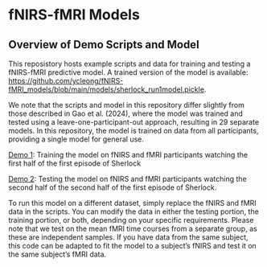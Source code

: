 fNIRS-fMRI Models
================

## Overview of Demo Scripts and Model

This reposistory hosts example scripts and data for training and testing a fNIRS-fMRI predictive model. A trained version of the model is available: https://github.com/ycleong/fNIRS-fMRI_models/blob/main/models/sherlock_run1model.pickle. 

We note that the scripts and model in this repository differ slightly from those described in Gao et al. (2024), where the model was trained and tested using a leave-one-participant-out approach, resulting in 29 separate models. In this repository, the model is trained on data from all participants, providing a single model for general use.

[Demo 1](https://github.com/ycleong/fNIRS-fMRI_models/blob/main/scripts/demo_1.ipynb): Training the model on fNIRS and fMRI participants watching the first half of the first episode of Sherlock

[Demo 2](https://github.com/ycleong/fNIRS-fMRI_models/blob/main/scripts/demo_1.ipynb): Testing the model on fNIRS and fMRI participants watching the second half of the second half of the first episode of Sherlock. 

To run this model on a different dataset, simply replace the fNIRS and
fMRI data in the scripts. You can modify the data in either the testing
portion, the training portion, or both, depending on your specific
requirements. Please note that we test on the mean fMRI time courses
from a separate group, as these are independent samples. If you have
data from the same subject, this code can be adapted to fit the
model to a subject’s fNIRS and test it on the same subject’s fMRI data.

